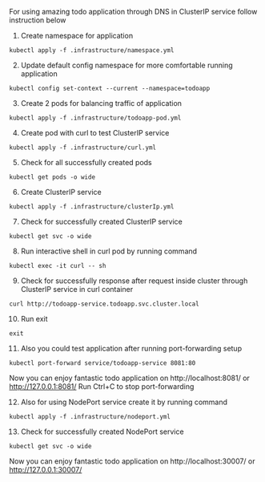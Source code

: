 For using amazing todo application through DNS in ClusterIP service follow instruction below

1. Create namespace for application

```
kubectl apply -f .infrastructure/namespace.yml
```

2. Update default config namespace for more comfortable running application

```
kubectl config set-context --current --namespace=todoapp
```

3. Create 2 pods for balancing traffic of application

```
kubectl apply -f .infrastructure/todoapp-pod.yml
```

4. Create pod with curl to test ClusterIP service

```
kubectl apply -f .infrastructure/curl.yml
```

5. Check for all successfully created pods

```
kubectl get pods -o wide
```

6. Create ClusterIP service

```
kubectl apply -f .infrastructure/clusterIp.yml
```

7. Check for successfully created ClusterIP service

```
kubectl get svc -o wide
```

8. Run interactive shell in curl pod by running command

```
kubectl exec -it curl -- sh
```

9. Check for successfully response after request inside cluster through ClusterIP service in curl container

```
curl http://todoapp-service.todoapp.svc.cluster.local
```

10. Run exit

```
exit
```

11. Also you could test application after running port-forwarding setup

```
kubectl port-forward service/todoapp-service 8081:80
```

Now you can enjoy fantastic todo application on http://localhost:8081/ or http://127.0.0.1:8081/
Run Ctrl+C to stop port-forwarding

12. Also for using NodePort service create it by running command

```
kubectl apply -f .infrastructure/nodeport.yml
```

13. Check for successfully created NodePort service

```
kubectl get svc -o wide
```

Now you can enjoy fantastic todo application on http://localhost:30007/ or http://127.0.0.1:30007/
